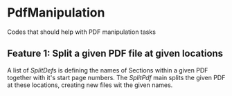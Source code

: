 # PdfManipulation
Codes that should help with PDF manipulation tasks

## Feature 1: Split a given PDF file at given locations

A list of *SplitDef*s is defining the names of Sections within a given PDF together with it's start page numbers. The *SplitPdf* main splits the given PDF at these locations, creating new files wit the given names.
